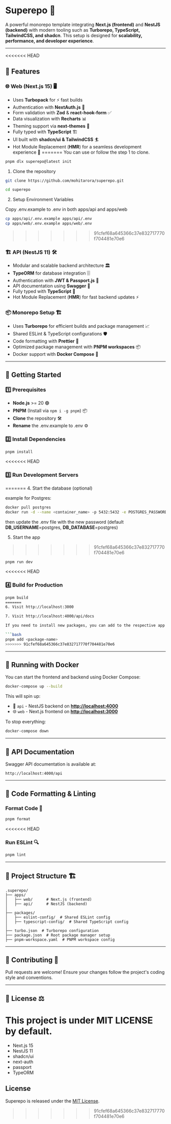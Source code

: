 # Superepo 🚀

A powerful monorepo template integrating **Next.js (frontend)** and **NestJS (backend)** with modern tooling such as **Turborepo, TypeScript, TailwindCSS, and shadcn**. This setup is designed for **scalability, performance, and developer experience**.

---

<<<<<<< HEAD
## 📌 Features

### 🌐 Web (Next.js 15) 🖥️

- Uses **Turbopack** for ⚡ fast builds
- Authentication with **NextAuth.js** 🔐
- Form validation with **Zod** & **react-hook-form** ✅
- Data visualization with **Recharts** 📊
- Theming support via **next-themes** 🎨
- Fully typed with **TypeScript** 🏗️
- UI built with **shadcn/ui & TailwindCSS** 🏄
- Hot Module Replacement (**HMR**) for a seamless development experience 🔄
=======
You can use or follow the step 1 to clone.
```bash
pnpm dlx superepo@latest init
```

1. Clone the repository

```bash
git clone https://github.com/mohitarora/superepo.git

cd superepo
```

2. Setup Environment Variables

Copy .env.example to .env in both apps/api and apps/web
```bash
cp apps/api/.env.example apps/api/.env
cp apps/web/.env.example apps/web/.env
```
>>>>>>> 91cfef68a645366c37e832717770f704481e70e6

### 🏗 API (NestJS 11) 🛠

- Modular and scalable backend architecture 🏛
- **TypeORM** for database integration 🗄️
- Authentication with **JWT & Passport.js** 🔑
- API documentation using **Swagger** 📜
- Fully typed with **TypeScript** 🚀
- Hot Module Replacement (**HMR**) for fast backend updates ⚡

### 📦 Monorepo Setup 🏗

- Uses **Turborepo** for efficient builds and package management 📈
- Shared ESLint & TypeScript configurations 🛡️
- Code formatting with **Prettier** 🎨
- Optimized package management with **PNPM workspaces** 📦
- Docker support with **Docker Compose** 🐳

---

## 🚀 Getting Started

### 1️⃣ Prerequisites

- **Node.js** >= 20 🟢
- **PNPM** (Install via `npm i -g pnpm`) 📦
- **Clone** the repository 🛠️
- **Rename** the .env.example to .env ⚙️

### 2️⃣ Install Dependencies

```sh
pnpm install
```

<<<<<<< HEAD
### 3️⃣ Run Development Servers
=======
4. Start the database (optional)

example for Postgres:
```bash
docker pull postgres
docker run -d --name <container_name> -p 5432:5432 -e POSTGRES_PASSWORD=<new_password> postgres
```
then update the .env file with the new password (default **DB_USERNAME**=postgres, **DB_DATABASE**=postgres) 

5. Start the app
>>>>>>> 91cfef68a645366c37e832717770f704481e70e6

```sh
pnpm run dev
```

<<<<<<< HEAD
### 4️⃣ Build for Production

```sh
pnpm build
=======
6. Visit http://localhost:3000

7. Visit http://localhost:4000/api/docs

If you need to install new packages, you can add to the respective app folder:

```bash
pnpm add <package-name>
>>>>>>> 91cfef68a645366c37e832717770f704481e70e6
```

---

## 🐳 Running with Docker

You can start the frontend and backend using Docker Compose:

```sh
docker-compose up --build
```

This will spin up:

- 🚀 `api` - NestJS backend on **[http://localhost:4000](http://localhost:4000)**
- 🌐 `web` - Next.js frontend on **[http://localhost:3000](http://localhost:3000)**

To stop everything:

```sh
docker-compose down
```

---

## 📖 API Documentation

Swagger API documentation is available at:

```link
http://localhost:4000/api
```

---

## 📜 Code Formatting & Linting

### Format Code 🎨

```sh
pnpm format
```

<<<<<<< HEAD
### Run ESLint 🔍

```sh
pnpm lint
```

---

## 📂 Project Structure 🏗

```files
.superepo/
├── apps/
│   ├── web/      # Next.js (frontend)
│   ├── api/      # NestJS (backend)
│
├── packages/
│   ├── eslint-config/  # Shared ESLint config
│   ├── typescript-config/  # Shared TypeScript config
│
├── turbo.json  # Turborepo configuration
├── package.json  # Root package manager setup
├── pnpm-workspace.yaml  # PNPM workspace config
```

---

## 🎯 Contributing 🤝

Pull requests are welcome! Ensure your changes follow the project's coding style and conventions.

---

## 📜 License ⚖️

This project is under **MIT LICENSE** by default.
=======
- Next.js 15
- NestJS 11
- shadcn/ui
- next-auth
- passport
- TypeORM

## License

Superepo is released under the [MIT License](https://opensource.org/licenses/MIT).
>>>>>>> 91cfef68a645366c37e832717770f704481e70e6
